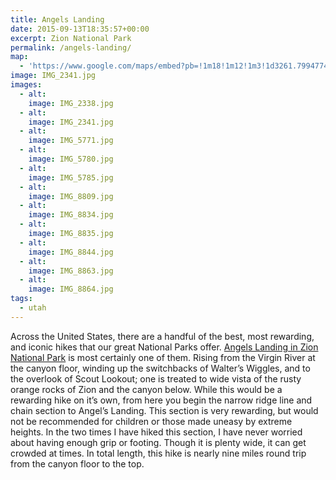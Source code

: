 ```yaml
---
title: Angels Landing
date: 2015-09-13T18:35:57+00:00
excerpt: Zion National Park
permalink: /angels-landing/
map:
  - 'https://www.google.com/maps/embed?pb=!1m18!1m12!1m3!1d3261.799477402784!2d-112.95225058476079!3d37.27181784870906!2m3!1f0!2f0!3f0!3m2!1i1024!2i768!4f13.1!3m3!1m2!1s0x80cac178d65e860d%3A0x3c498a7773008a8a!2sAngels+Landing+Trail%2C+Hurricane%2C+UT+84737!5e1!3m2!1sen!2sus!4v1470012023056'
image: IMG_2341.jpg
images:
  - alt: 
    image: IMG_2338.jpg
  - alt: 
    image: IMG_2341.jpg
  - alt: 
    image: IMG_5771.jpg
  - alt: 
    image: IMG_5780.jpg
  - alt: 
    image: IMG_5785.jpg
  - alt: 
    image: IMG_8809.jpg
  - alt: 
    image: IMG_8834.jpg
  - alt: 
    image: IMG_8835.jpg
  - alt: 
    image: IMG_8844.jpg
  - alt: 
    image: IMG_8863.jpg
  - alt: 
    image: IMG_8864.jpg
tags:
  - utah
---
```

Across the United States, there are a handful of the best, most rewarding, and iconic hikes that our great National Parks offer. <a href="http://www.nps.gov/zion/">Angels Landing in Zion National Park</a> is most certainly one of them. Rising from the Virgin River at the canyon floor, winding up the switchbacks of Walter’s Wiggles, and to the overlook of Scout Lookout; one is treated to wide vista of the rusty orange rocks of Zion and the canyon below. While this would be a rewarding hike on it’s own, from here you begin the narrow ridge line and chain section to Angel’s Landing. This section is very rewarding, but would not be recommended for children or those made uneasy by extreme heights. In the two times I have hiked this section, I have never worried about having enough grip or footing. Though it is plenty wide, it can get crowded at times. In total length, this hike is nearly nine miles round trip from the canyon floor to the top.

